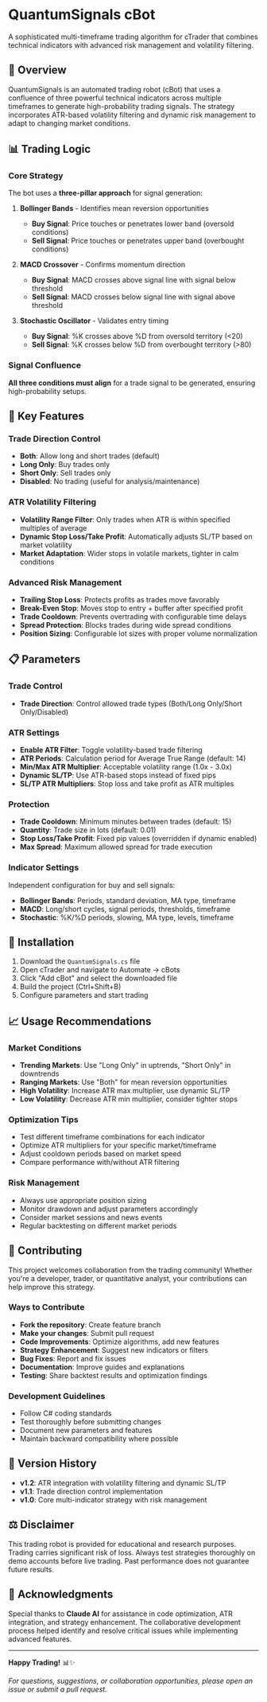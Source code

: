 # QuantumSignals cBot

A sophisticated multi-timeframe trading algorithm for cTrader that combines technical indicators with advanced risk management and volatility filtering.

## 🚀 Overview

QuantumSignals is an automated trading robot (cBot) that uses a confluence of three powerful technical indicators across multiple timeframes to generate high-probability trading signals. The strategy incorporates ATR-based volatility filtering and dynamic risk management to adapt to changing market conditions.

## 📊 Trading Logic

### Core Strategy
The bot uses a **three-pillar approach** for signal generation:

1. **Bollinger Bands** - Identifies mean reversion opportunities
   - **Buy Signal**: Price touches or penetrates lower band (oversold conditions)
   - **Sell Signal**: Price touches or penetrates upper band (overbought conditions)

2. **MACD Crossover** - Confirms momentum direction
   - **Buy Signal**: MACD crosses above signal line with signal below threshold
   - **Sell Signal**: MACD crosses below signal line with signal above threshold

3. **Stochastic Oscillator** - Validates entry timing
   - **Buy Signal**: %K crosses above %D from oversold territory (<20)
   - **Sell Signal**: %K crosses below %D from overbought territory (>80)

### Signal Confluence
**All three conditions must align** for a trade signal to be generated, ensuring high-probability setups.

## 🎯 Key Features

### Trade Direction Control
- **Both**: Allow long and short trades (default)
- **Long Only**: Buy trades only
- **Short Only**: Sell trades only  
- **Disabled**: No trading (useful for analysis/maintenance)

### ATR Volatility Filtering
- **Volatility Range Filter**: Only trades when ATR is within specified multiples of average
- **Dynamic Stop Loss/Take Profit**: Automatically adjusts SL/TP based on market volatility
- **Market Adaptation**: Wider stops in volatile markets, tighter in calm conditions

### Advanced Risk Management
- **Trailing Stop Loss**: Protects profits as trades move favorably
- **Break-Even Stop**: Moves stop to entry + buffer after specified profit
- **Trade Cooldown**: Prevents overtrading with configurable time delays
- **Spread Protection**: Blocks trades during wide spread conditions
- **Position Sizing**: Configurable lot sizes with proper volume normalization

## 📋 Parameters

### Trade Control
- **Trade Direction**: Control allowed trade types (Both/Long Only/Short Only/Disabled)

### ATR Settings
- **Enable ATR Filter**: Toggle volatility-based trade filtering
- **ATR Periods**: Calculation period for Average True Range (default: 14)
- **Min/Max ATR Multiplier**: Acceptable volatility range (1.0x - 3.0x)
- **Dynamic SL/TP**: Use ATR-based stops instead of fixed pips
- **SL/TP ATR Multipliers**: Stop loss and take profit as ATR multiples

### Protection
- **Trade Cooldown**: Minimum minutes between trades (default: 15)
- **Quantity**: Trade size in lots (default: 0.01)
- **Stop Loss/Take Profit**: Fixed pip values (overridden if dynamic enabled)
- **Max Spread**: Maximum allowed spread for trade execution

### Indicator Settings
Independent configuration for buy and sell signals:
- **Bollinger Bands**: Periods, standard deviation, MA type, timeframe
- **MACD**: Long/short cycles, signal periods, thresholds, timeframe  
- **Stochastic**: %K/%D periods, slowing, MA type, levels, timeframe

## 🔧 Installation

1. Download the `QuantumSignals.cs` file
2. Open cTrader and navigate to Automate → cBots
3. Click "Add cBot" and select the downloaded file
4. Build the project (Ctrl+Shift+B)
5. Configure parameters and start trading

## 📈 Usage Recommendations

### Market Conditions
- **Trending Markets**: Use "Long Only" in uptrends, "Short Only" in downtrends
- **Ranging Markets**: Use "Both" for mean reversion opportunities
- **High Volatility**: Increase ATR max multiplier, use dynamic SL/TP
- **Low Volatility**: Decrease ATR min multiplier, consider tighter stops

### Optimization Tips
- Test different timeframe combinations for each indicator
- Optimize ATR multipliers for your specific market/timeframe
- Adjust cooldown periods based on market speed
- Compare performance with/without ATR filtering

### Risk Management
- Always use appropriate position sizing
- Monitor drawdown and adjust parameters accordingly
- Consider market sessions and news events
- Regular backtesting on different market periods

## 🤝 Contributing

This project welcomes collaboration from the trading community! Whether you're a developer, trader, or quantitative analyst, your contributions can help improve this strategy.

### Ways to Contribute
- **Fork the repository**: Create feature branch
- **Make your changes**: Submit pull request
- **Code Improvements**: Optimize algorithms, add new features
- **Strategy Enhancement**: Suggest new indicators or filters  
- **Bug Fixes**: Report and fix issues
- **Documentation**: Improve guides and explanations
- **Testing**: Share backtest results and optimization findings

### Development Guidelines
- Follow C# coding standards
- Test thoroughly before submitting changes
- Document new parameters and features
- Maintain backward compatibility where possible

## 📝 Version History

- **v1.2**: ATR integration with volatility filtering and dynamic SL/TP
- **v1.1**: Trade direction control implementation
- **v1.0**: Core multi-indicator strategy with risk management

## ⚖️ Disclaimer

This trading robot is provided for educational and research purposes. Trading carries significant risk of loss. Always test strategies thoroughly on demo accounts before live trading. Past performance does not guarantee future results.

## 🙏 Acknowledgments

Special thanks to **Claude AI** for assistance in code optimization, ATR integration, and strategy enhancement. The collaborative development process helped identify and resolve critical issues while implementing advanced features.

---

**Happy Trading!** 📊✨

*For questions, suggestions, or collaboration opportunities, please open an issue or submit a pull request.*